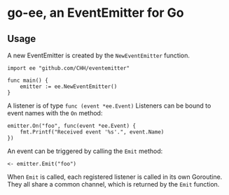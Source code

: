 # go-ee, an EventEmitter for Go

## Usage

A new EventEmitter is created by the `NewEventEmitter` function.

    import ee "github.com/CHH/eventemitter"

    func main() {
        emitter := ee.NewEventEmitter()
    }

A listener is of type `func (event *ee.Event)`
Listeners can be bound to event names with the `On` method:

    emitter.On("foo", func(event *ee.Event) {
        fmt.Printf("Received event '%s'.", event.Name)
    })

An event can be triggered by calling the `Emit` method:

    <- emitter.Emit("foo")

When `Emit` is called, each registered listener is called in
its own Goroutine. They all share a common channel, which is
returned by the `Emit` function.


